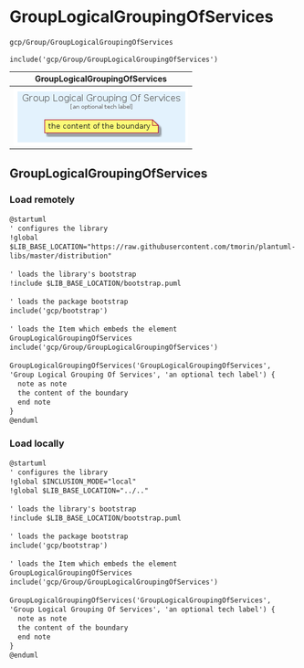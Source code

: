 # GroupLogicalGroupingOfServices


```text
gcp/Group/GroupLogicalGroupingOfServices
```

```text
include('gcp/Group/GroupLogicalGroupingOfServices')
```



| GroupLogicalGroupingOfServices |
| :---: |
| ![illustration for GroupLogicalGroupingOfServices](../../gcp/Group/GroupLogicalGroupingOfServices.Local.png) |




## GroupLogicalGroupingOfServices

### Load remotely
```plantuml
@startuml
' configures the library
!global $LIB_BASE_LOCATION="https://raw.githubusercontent.com/tmorin/plantuml-libs/master/distribution"

' loads the library's bootstrap
!include $LIB_BASE_LOCATION/bootstrap.puml

' loads the package bootstrap
include('gcp/bootstrap')

' loads the Item which embeds the element GroupLogicalGroupingOfServices
include('gcp/Group/GroupLogicalGroupingOfServices')

GroupLogicalGroupingOfServices('GroupLogicalGroupingOfServices', 'Group Logical Grouping Of Services', 'an optional tech label') {
  note as note
  the content of the boundary
  end note
}
@enduml
```

### Load locally
```plantuml
@startuml
' configures the library
!global $INCLUSION_MODE="local"
!global $LIB_BASE_LOCATION="../.."

' loads the library's bootstrap
!include $LIB_BASE_LOCATION/bootstrap.puml

' loads the package bootstrap
include('gcp/bootstrap')

' loads the Item which embeds the element GroupLogicalGroupingOfServices
include('gcp/Group/GroupLogicalGroupingOfServices')

GroupLogicalGroupingOfServices('GroupLogicalGroupingOfServices', 'Group Logical Grouping Of Services', 'an optional tech label') {
  note as note
  the content of the boundary
  end note
}
@enduml
```

